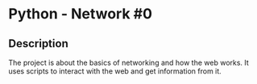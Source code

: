 # Python - Network #0

## Description

The project is about the basics of networking and how the web works.
It uses scripts to interact with the web and get information from it.
